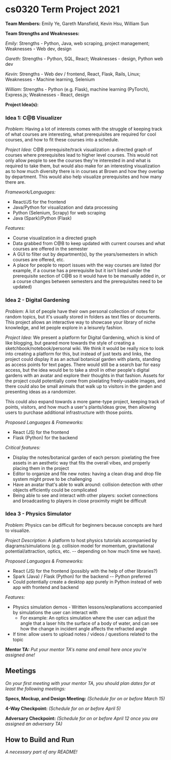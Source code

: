 # cs0320 Term Project 2021

**Team Members:** Emily Ye, Gareth Mansfield, Kevin Hsu, William Sun

**Team Strengths and Weaknesses:**

_Emily:_ Strengths - Python, Java, web scraping, project management; Weaknesses - Web dev, design

_Gareth:_ Strengths - Python, SQL, React; Weaknesses - design, Python web dev

_Kevin:_ Strengths - Web dev / frontend, React, Flask, Rails, Linux; Weaknesses - Machine learning, Selenium

_William:_ Strengths - Python (e.g. Flask), machine learning (PyTorch), Express.js; Weaknesses - React, design

**Project Idea(s):**
### Idea 1: C@B Visualizer
_Problem:_ Having a lot of interests comes with the struggle of keeping track of what courses are interesting, 
what prerequisites are required for cool courses, and how to fit these courses into a schedule.

_Project Idea:_ C@B prerequisite/track visualization: a directed graph of courses where prerequisites lead to 
higher level courses. This would not only allow people to see the courses they're interested in and what is 
required to take them, but would also make for an interesting visualization as to how much diversity there is in 
courses at Brown and how they overlap by department. This would also help visualize prerequisites and how many there are.

_Framework/Languages:_
* React/JS for the frontend
* Java/Python for visualization and data processing
* Python (Selenium, Scrapy) for web scraping
* Java (Spark)/Python (Flask)

_Features:_
* Course visualization in a directed graph
* Data grabbed from C@B to keep updated with current courses and what courses are offered in the semester
* A GUI to filter out by department(s), by the years/semesters in which courses are offered, etc.
* A place for people to report issues with the way courses are listed (for example, if a course has a prerequisite but it isn't listed under the prerequisite section of C@B so it would have to be manually added in, or a course changes between semesters and the prerequisites need to be updated)

### Idea 2 - Digital Gardening
_Problem:_
A lot of people have their own personal collection of notes for random topics, but it's usually stored in folders as 
text files or documents. This project allows an interactive way to showcase your library of niche knowledge, and 
let people explore in a leisurely fashion.

_Project Idea:_
We present a platform for  Digital Gardening, which is kind of like blogging, but geared more towards the style of 
creating a sketchbook/notebook/personal wiki. We think it would be really nice to look into creating a platform for 
this, but instead of just texts and links, the project could display it as an actual botanical garden with plants, 
standing as access points for text pages. There would still be a search bar for easy access, but the idea would be to 
take a stroll in other people's digital gardens with an avatar and explore their thoughts in that fashion. 
Assets for the project could potentially come from pixelating freely-usable images, and there could also be 
small animals that walk up to visitors in the garden and presenting ideas as a randomizer.

This could also expand towards a more game-type project, keeping track of points, visitors, and how much a user's 
plants/ideas grow, then allowing users to purchase additional infrastructure with those points.

_Proposed Languages & Frameworks:_
* React (JS) for the frontend
* Flask (Python) for the backend

_Critical features:_
* Display the notes/botanical garden of each person: pixelating the free assets in an aesthetic way that fits the 
  overall vibes, and properly placing them in the project
* Editor to organize and file new notes: having a clean drag and drop file system might prove to be challenging
* Have an avatar that's able to walk around: collision detection with other objects efficiently could be complicated
* Being able to see and interact with other players: socket connections and broadcasting to players in close 
  proximity might be difficult

### Idea 3 - Physics Simulator
_Problem:_ Physics can be difficult for beginners because concepts are hard to visualize.

_Project Description:_ A platform to host physics tutorials accompanied by diagrams/simulations (e.g. collision model 
for momentum, gravitational potential/attraction, optics, etc. -- depending on how much time we have).

_Proposed Languages & Frameworks:_
* React (JS) for the frontend (possibly with the help of other libraries?)
* Spark (Java) / Flask (Python) for the backend -- Python preferred
* Could potentially create a desktop app purely in Python instead of web app with frontend and backend

_Features:_
* Physics simulation demos - Written lessons/explanations accompanied by simulations the user can interact with
  * For example: An optics simulation where the user can adjust the angle that a laser hits the surface of a body of water, and can see how the change in incident angle affects the refracted angle
* If time: allow users to upload notes / videos / questions related to the topic

**Mentor TA:** _Put your mentor TA's name and email here once you're assigned one!_

## Meetings
_On your first meeting with your mentor TA, you should plan dates for at least the following meetings:_

**Specs, Mockup, and Design Meeting:** _(Schedule for on or before March 15)_

**4-Way Checkpoint:** _(Schedule for on or before April 5)_

**Adversary Checkpoint:** _(Schedule for on or before April 12 once you are assigned an adversary TA)_

## How to Build and Run
_A necessary part of any README!_
